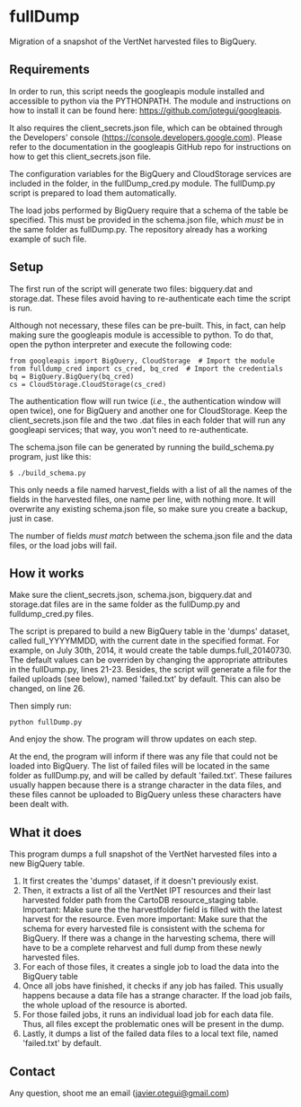 fullDump
========

Migration of a snapshot of the VertNet harvested files to BigQuery.

Requirements
------------

In order to run, this script needs the googleapis module installed and accessible to python via the PYTHONPATH. The module and instructions on how to install it can be found here: https://github.com/jotegui/googleapis.

It also requires the client_secrets.json file, which can be obtained through the Developers' console (https://console.developers.google.com). Please refer to the documentation in the googleapis GitHub repo for instructions on how to get this client_secrets.json file.

The configuration variables for the BigQuery and CloudStorage services are included in the folder, in the fullDump_cred.py module. The fullDump.py script is prepared to load them automatically.

The load jobs performed by BigQuery require that a schema of the table be specified. This must be provided in the schema.json file, which _must_ be in the same folder as fullDump.py. The repository already has a working example of such file.

Setup
-----

The first run of the script will generate two files: bigquery.dat and storage.dat. These files avoid having to re-authenticate each time the script is run.

Although not necessary, these files can be pre-built. This, in fact, can help making sure the googleapis module is accessible to python. To do that, open the python interpreter and execute the following code:

    from googleapis import BigQuery, CloudStorage  # Import the module
    from fulldump_cred import cs_cred, bq_cred  # Import the credentials
    bq = BigQuery.BigQuery(bq_cred)
    cs = CloudStorage.CloudStorage(cs_cred)

The authentication flow will run twice (_i.e._, the authentication window will open twice), one for BigQuery and another one for CloudStorage. Keep the client_secrets.json file and the two .dat files in each folder that will run any googleapi services; that way, you won't need to re-authenticate.

The schema.json file can be generated by running the build_schema.py program, just like this:

    $ ./build_schema.py

This only needs a file named harvest_fields with a list of all the names of the fields in the harvested files, one name per line, with nothing more. It will overwrite any existing schema.json file, so make sure you create a backup, just in case.

The number of fields _must match_ between the schema.json file and the data files, or the load jobs will fail.

How it works
------------

Make sure the client_secrets.json, schema.json, bigquery.dat and storage.dat files are in the same folder as the fullDump.py and fulldump_cred.py files.

The script is prepared to build a new BigQuery table in the 'dumps' dataset, called full_YYYYMMDD, with the current date in the specified format. For example, on July 30th, 2014, it would create the table dumps.full_20140730. The default values can be overriden by changing the appropriate attributes in the fullDump.py, lines 21-23. Besides, the script will generate a file for the failed uploads (see below), named 'failed.txt' by default. This can also be changed, on line 26.

Then simply run:

    python fullDump.py

And enjoy the show. The program will throw updates on each step.

At the end, the program will inform if there was any file that could not be loaded into BigQuery. The list of failed files will be located in the same folder as fullDump.py, and will be called by default 'failed.txt'. These failures usually happen because there is a strange character in the data files, and these files cannot be uploaded to BigQuery unless these characters have been dealt with.

What it does
------------

This program dumps a full snapshot of the VertNet harvested files into a new BigQuery table.

1. It first creates the 'dumps' dataset, if it doesn't previously exist.
2. Then, it extracts a list of all the VertNet IPT resources and their last harvested folder path from the CartoDB resource_staging table. Important: Make sure the the harvestfolder field is filled with the latest harvest for the resource. Even more important: Make sure that the schema for every harvested file is consistent with the schema for BigQuery. If there was a change in the harvesting schema, there will have to be a complete reharvest and full dump from these newly harvested files.
3. For each of those files, it creates a single job to load the data into the BigQuery table
4. Once all jobs have finished, it checks if any job has failed. This usually happens because a data file has a strange character. If the load job fails, the whole upload of the resource is aborted.
5. For those failed jobs, it runs an individual load job for each data file. Thus, all files except the problematic ones will be present in the dump.
6. Lastly, it dumps a list of the failed data files to a local text file, named 'failed.txt' by default.

Contact
-------

Any question, shoot me an email (javier.otegui@gmail.com)
